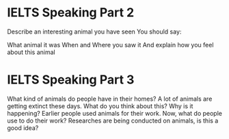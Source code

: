 IELTS Speaking Part 2
====================

Describe an interesting animal you have seen
You should say:

What animal it was
When and Where you saw it
And explain how you feel about this animal

IELTS Speaking Part 3
======================

What kind of animals do people have in their homes?
A lot of animals are getting extinct these days. What do you think about this? Why is it happening?
Earlier people used animals for their work. Now, what do people use to do their work?
Researches are being conducted on animals, is this a good idea?

